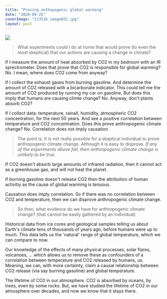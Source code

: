 ```yaml
---
title: "Proving anthopogenic global warming"
date: "2020-09-25"
coverImage: "113516_image022.jpg"
layout: post
---
```


![]({{site.baseurl}}/images/{{page.coverImage}})

> What experiments could I do at home that would prove (to even the most skeptical) that our actions are causing a change in climate?

If I measure the amount of heat absorbed by CO2 in my bedroom with an IR sprectrometer. Does that prove that CO2 is responsible for global warming? No. I mean, where does CO2 come from anyway?

If I collect the exhaust gases from burning gasoline. And determine the amount of CO2 released with a bicarbonate indicator. This could tell me the amount of CO2 produced by running my car on gasoline. But does this imply that humans are causing climte change? No. Anyway, don't plants absorb CO2?

If I collect data; temperature, rainall, humidity, atmospheric CO2 concentration, for the next 50 years. And see a positive correlation between temperature and CO2 concentration. Does this prove anthropogenic climate change? No. Correlation does not imply causation.

> The point is. It is not really possible for a skeptical individual to prove anthopogenic climate change. Although it is easy to disprove. _If any of the experiments above fail, then anthropogenic climate change is unlikely to be true._

If CO2 doesn't absorb large amounts of infrared radiation, then it cannot act as a greenhouse gas, and will not heat the planet.

If burning gasoline doesn't release CO2 then the attribution of human activitiy as the cause of global warming is tenuous.

Causation does imply correlation. So if there was no correlation between CO2 and temperature, then we can disprove anthropogenic climate change.

> So then, what evidence do we have for anthropogenic climate change? (that cannot be easily gathered by an individual)

Historical data from ice cores and geological samples telling us about Earth's climate tens of thousands of years ago, before humans were up to much. This data tells us the 'natural' range of global temperature, which we can compare to now.

Our knowledge of the effects of many physical processes, solar flares, volcanoes, ... which allows us to remove these as confounders of a correlation between temperature and CO2 released by humans, us. Meaning, we can, with more certainty, claim a causal relationship between CO2 release (via say burning gasoline) and global temperature.

The lifetime of CO2 in our atmosphere. CO2 is absorbed by oceans, by trees, even by some rocks. But, we have studied the lifetime of CO2 in our atmosphere over decades, and now we know that it stays there.
